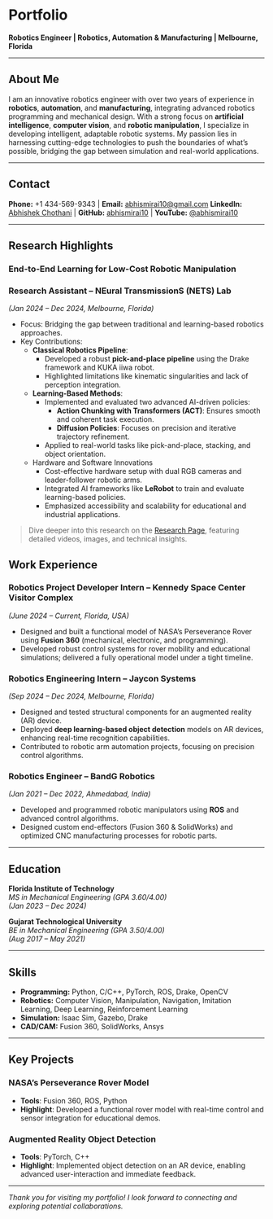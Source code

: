 # Portfolio

**Robotics Engineer | Robotics, Automation & Manufacturing | Melbourne, Florida**

---

## About Me
I am an innovative robotics engineer with over two years of experience in **robotics**, **automation**, and **manufacturing**, integrating advanced robotics programming and mechanical design. With a strong focus on **artificial intelligence**, **computer vision**, and **robotic manipulation**, I specialize in developing intelligent, adaptable robotic systems. My passion lies in harnessing cutting-edge technologies to push the boundaries of what’s possible, bridging the gap between simulation and real-world applications.

---

## Contact
**Phone:** +1 434-569-9343 | **Email:** [abhismirai10@gmail.com](mailto:abhismirai10@gmail.com)
**LinkedIn:** [Abhishek Chothani](https://www.linkedin.com/in/abhishek-chothani10/) | **GitHub:** [abhismirai10](https://github.com/abhismirai10) | **YouTube:** [@abhismirai10](https://www.youtube.com/@abhismirai10)

---
## Research Highlights

### End-to-End Learning for Low-Cost Robotic Manipulation
### Research Assistant – NEural TransmissionS (NETS) Lab  
*(Jan 2024 – Dec 2024, Melbourne, Florida)*  
- Focus: Bridging the gap between traditional and learning-based robotics approaches.
- Key Contributions:
  - **Classical Robotics Pipeline**:
    - Developed a robust **pick-and-place pipeline** using the Drake framework and KUKA iiwa robot.
    - Highlighted limitations like kinematic singularities and lack of perception integration.
  - **Learning-Based Methods**:
    - Implemented and evaluated two advanced AI-driven policies:
      - **Action Chunking with Transformers (ACT)**: Ensures smooth and coherent task execution.
      - **Diffusion Policies**: Focuses on precision and iterative trajectory refinement.
    - Applied to real-world tasks like pick-and-place, stacking, and object orientation.
  - Hardware and Software Innovations
    - Cost-effective hardware setup with dual RGB cameras and leader-follower robotic arms.
    - Integrated AI frameworks like **LeRobot** to train and evaluate learning-based policies.
    - Emphasized accessibility and scalability for educational and industrial applications.

> Dive deeper into this research on the [Research Page](research.md), featuring detailed videos, images, and technical insights.

## Work Experience

### Robotics Project Developer Intern – Kennedy Space Center Visitor Complex  
*(June 2024 – Current, Florida, USA)*  
- Designed and built a functional model of NASA’s Perseverance Rover using **Fusion 360** (mechanical, electronic, and programming).  
- Developed robust control systems for rover mobility and educational simulations; delivered a fully operational model under a tight timeline.

### Robotics Engineering Intern – Jaycon Systems  
*(Sep 2024 – Dec 2024, Melbourne, Florida)*  
- Designed and tested structural components for an augmented reality (AR) device.  
- Deployed **deep learning-based object detection** models on AR devices, enhancing real-time recognition capabilities.  
- Contributed to robotic arm automation projects, focusing on precision control algorithms.

### Robotics Engineer – BandG Robotics  
*(Jan 2021 – Dec 2022, Ahmedabad, India)*  
- Developed and programmed robotic manipulators using **ROS** and advanced control algorithms.  
- Designed custom end-effectors (Fusion 360 & SolidWorks) and optimized CNC manufacturing processes for robotic parts.

---

## Education

**Florida Institute of Technology**  
*MS in Mechanical Engineering (GPA 3.60/4.00)*  
*(Jan 2023 – Dec 2024)*

**Gujarat Technological University**  
*BE in Mechanical Engineering (GPA 3.50/4.00)*  
*(Aug 2017 – May 2021)*

---

## Skills
- **Programming:** Python, C/C++, PyTorch, ROS, Drake, OpenCV  
- **Robotics:** Computer Vision, Manipulation, Navigation, Imitation Learning, Deep Learning, Reinforcement Learning  
- **Simulation:** Isaac Sim, Gazebo, Drake  
- **CAD/CAM:** Fusion 360, SolidWorks, Ansys  

---

## Key Projects
### NASA’s Perseverance Rover Model
- **Tools**: Fusion 360, ROS, Python  
- **Highlight**: Developed a functional rover model with real-time control and sensor integration for educational demos.

### Augmented Reality Object Detection
- **Tools**: PyTorch, C++  
- **Highlight**: Implemented object detection on an AR device, enabling advanced user-interaction and immediate feedback.

---

*Thank you for visiting my portfolio! I look forward to connecting and exploring potential collaborations.*
